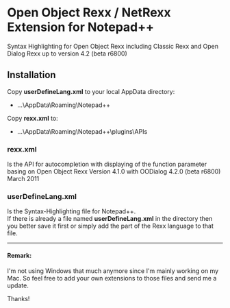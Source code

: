 # Open Object Rexx / NetRexx Extension for Notepad++

Syntax Highlighting for Open Object Rexx including Classic Rexx and Open Dialog Rexx up to version 4.2 (beta r6800)

## Installation

Copy **userDefineLang.xml** to your local AppData directory:

- ...\AppData\Roaming\Notepad++

Copy **rexx.xml** to:

- ...\AppData\Roaming\Notepad++\plugins\APIs

### rexx.xml
Is the API for autocompletion with displaying of the function parameter basing on Open Object Rexx Version 4.1.0 with OODialog 4.2.0 (beta r6800) March 2011

### userDefineLang.xml
Is the Syntax-Highlighting file for Notepad++.  
If there is already a file named **userDefineLang.xml** in the  directory then you better save it first or simply add the part of the Rexx language to that file.

---

#### Remark:
I'm not using Windows that much anymore since I'm mainly working on my Mac. So feel free to add your own extensions to those files and send me a update. 

Thanks!
